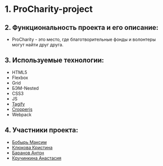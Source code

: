 # 1. ProCharity-project
## 2. Функциональность проекта и его описание:
   * ProCharity - это место, где благотворительные фонды и волонтеры могут найти друг друга.
## 3. Используемые технологии: 
   * HTML5
   * Flexbox
   * Grid
   * БЭМ-Nested
   * CSS3
   * JS
   * <a href="https://github.com/yairEO/tagify">Tagify</a>
   * <a href="https://www.npmjs.com/package/cropperjs">Cropperjs</a>
   * Webpack
   
## 4. Участники проекта: 
   * <a href="https://github.com/Falor89">Бобырь Максим</a>
   * <a href="https://github.com/KlyukovaK">Клюкова Кристина</a>
   * <a href="https://github.com/Kukus89">Баранов Антон</a>
   * <a href="https://github.com/a-kina00">Кручинкина Анастасия</a>
